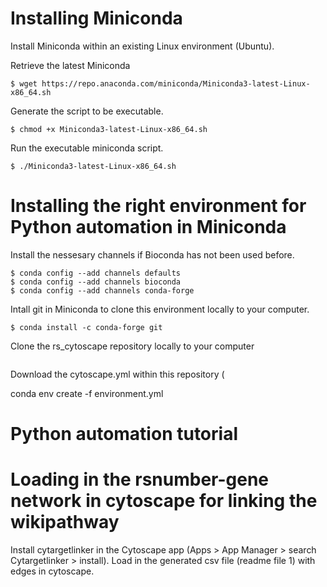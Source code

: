 # Installing Miniconda
Install Miniconda within an existing Linux environment (Ubuntu).

Retrieve the latest Miniconda
```console
$ wget https://repo.anaconda.com/miniconda/Miniconda3-latest-Linux-x86_64.sh
```

Generate the script to be executable.
```console
$ chmod +x Miniconda3-latest-Linux-x86_64.sh
```

Run the executable miniconda script.
```console
$ ./Miniconda3-latest-Linux-x86_64.sh
```

# Installing the right environment for Python automation in Miniconda
Install the nessesary channels if Bioconda has not been used before. 
```console
$ conda config --add channels defaults
$ conda config --add channels bioconda
$ conda config --add channels conda-forge
```
Intall git in Miniconda to clone this environment locally to your computer.

```console
$ conda install -c conda-forge git
```

Clone the rs_cytoscape repository locally to your computer
```console

```



Download the cytoscape.yml within this repository (

conda env create -f environment.yml

# Python automation tutorial


# Loading in the rsnumber-gene network in cytoscape for linking the wikipathway
Install cytargetlinker in the Cytoscape app (Apps > App Manager > search Cytargetlinker > install). Load in the generated csv file (readme file 1) with edges in cytoscape.

